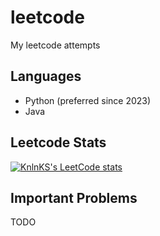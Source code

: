 # leetcode

My leetcode attempts

## Languages

- Python (preferred since 2023)
- Java

## Leetcode Stats

[![KnlnKS's LeetCode stats](https://leetcode-stats-six.vercel.app/?username=kanjurer)](https://leetcode.com/u/kanjurer/)

## Important Problems

TODO

